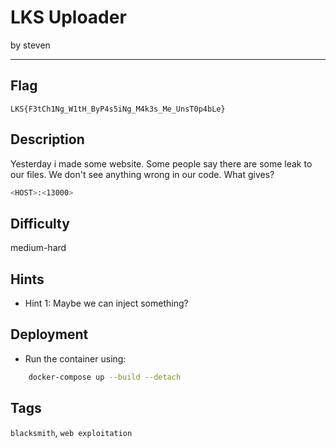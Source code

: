 # LKS Uploader

by steven

---

## Flag

```
LKS{F3tCh1Ng_W1tH_ByP4s5iNg_M4k3s_Me_UnsT0p4bLe}
```

## Description

Yesterday i made some website. Some people say there are some leak to our files. We don't see anything wrong in our code. What gives?

```bash
<HOST>:<13000>
```

## Difficulty

medium-hard

## Hints

* Hint 1: Maybe we can inject something?

## Deployment

* Run the container using:

```bash
    docker-compose up --build --detach
```

## Tags

`blacksmith`, `web exploitation`
